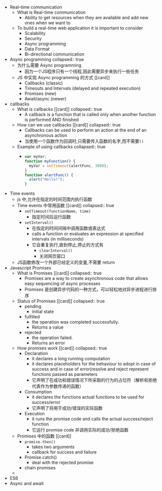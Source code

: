 - Real-time communication
	- What is Real-time communication
		- Ability to get resources when they are available and add new ones when we want to
	- To build a real-time web application it is important to consider
		- Scalability
		- Security
		- Async programming
		- Data Format
		- Bi-directional communication
- Async programming
  collapsed:: true
	- 为什么需要 Async programming
		- 因为一个JS程序只有一个线程,因此需要异步来执行一些任务
	- JS 中实现 Async programming 的方式 [[card]]
		- Callbacks (classic)
		- Timeouts and Intervals (delayed and repeated execution)
		- Promises (new)
		- Await/async (newer)
- callbacks
	- What is callbacks [[card]]
	  collapsed:: true
		- A callback is a function that is called only when another function is performed AND  finished
	- How can we use callbacks [[card]]
	  collapsed:: true
		- Callbacks can be used to perform an action at the end of an asynchronous action
		- 当使用一个函数作为回调时,只需要传入函数的名字,而不需要`()`
	- Example of using callbacks
	  collapsed:: true
		- ```js
		  var myVar;
		  function myFunction() {
		  	myVar = setTimeout(alertFunc, 3000);
		  }
		  function alertFunc() {
		  	alert("Hello!");
		  }
		  ```
- Time events
	- js 中,允许在指定的时间范围内执行函数
	- Time events 中常用函数 [[card]]
	  collapsed:: true
		- `setTimeout(functionName, time)`
			- 指定时间后运行函数
		- `setInterval()`
			- 在指定的时间间隔中调用函数或表达式
			- calls a function or evaluates an expression at 
			  specified intervals (in milliseconds)
			- 它会重复执行,直到停止,停止的方式有
				- `clearInterval()`
				- 关闭网页窗口
	- JS函数修改一个外部已经定义的变量,不需要 return
- Javascript Promises
	- What is Promises [[card]]
	  collapsed:: true
		- Promises are a way to create asynchronous code that allows easy sequencing of async processes
		- Promises 是创建异步代码的一种方式，可以轻松地对异步进程进行排序
	- Status of Promises [[card]]
	  collapsed:: true
		- pending
			- initial state
		- fulfilled
			- the operation was completed successfully.
			- Returns a value
		- rejected
			- the operation failed.
			- Returns an error
	- How promises work [[card]]
	  collapsed:: true
		- Declaration
			- it declares a long running computation
			- it declares placeholders for the behaviour to adopt in case of success and in case of error(resolve and reject represent functions passed as parameters
			- 它声明了在成功和错误情况下所采取的行为的占位符（解析和拒绝代表作为参数传递的函数）
		- Consumption
			- it declares the functions actual functions to be used for success/error
			- 它声明了将用于成功/错误的实际函数
		- Execution
			- it runs the promise code and calls the actual success/reject function
			- 它运行 promise code  并调用实际的成功/拒绝函数
	- Promises 中的函数 [[card]]
		- `promise.then()`
			- takes two arguments
			- callback for success and failure
		- Promise.catch()
			- deal with the rejected promise
		- chain promises
	-
- ES6
- Async and await